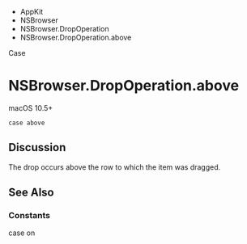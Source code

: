 

- AppKit
- NSBrowser
- NSBrowser.DropOperation
-  NSBrowser.DropOperation.above 

Case

# NSBrowser.DropOperation.above

macOS 10.5+

``` source
case above
```

## Discussion

The drop occurs above the row to which the item was dragged.

## See Also

### Constants

case on

